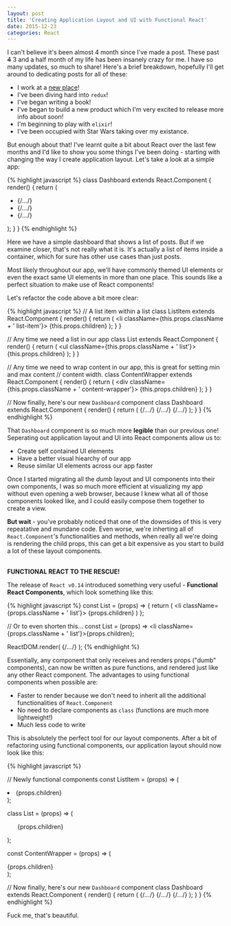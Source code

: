 ```yaml
---
layout: post
title: 'Creating Application Layout and UI with Functional React'
date: 2015-12-23
categories: React
---
```


I can't believe it's been almost 4 month since I've made a post. These past <strike>4</strike> 3 and a half month of my life has been insanely crazy for me. I have so many updates, so much to share! Here's a brief breakdown, hopefully I'll get around to dedicating posts for all of these:

  - I work at a [new place][cumul8]!
  - I've been diving hard into `redux`!
  - I've began writing a book!
  - I've began to build a new product which I'm very excited to release more info about soon!
  - I'm beginning to play with `elixir`!
  - I've been occupied with Star Wars taking over my existance.

But enough about that! I've learnt quite a bit about React over the last few months and I'd like to show you some things I've been doing - starting with changing the way I create application layout. Let's take a look at a simple app:

{% highlight javascript %}
class Dashboard extends React.Component {
  render() {
    return (
      <div className='dashboard-wrapper'>
        <ul className='post-list'>
          <li className='post-item'>{/*...*/}</li>
          <li className='post-item'>{/*...*/}</li>
          <li className='post-item'>{/*...*/}</li>
        </ul>
      </div>
    );
  }
}
{% endhighlight %}

Here we have a simple dashboard that shows a list of posts. But if we examine closer, that's not really what it is. It's actually a list of items inside a container, which for sure has other use cases than just posts.

Most likely throughout our app, we'll have commonly themed UI elements or even the exact same UI elements in more than one place. This sounds like a perfect situation to make use of React components!

Let's refactor the code above a bit more clear:

{% highlight javascript %}
// A list item within a list
class ListItem extends React.Component {
  render() {
    return (
      <li className={this.props.className + ' list-item'}>
        {this.props.children}
      </li>
    );
  }
}

// Any time we need a list in our app
class List extends React.Component {
  render() {
    return (
      <ul className={this.props.className + ' list'}>
        {this.props.children}
      </ul>
    );
  }
}

// Any time we need to wrap content in our app, this is great for setting min and max content
// content width.
class ContentWrapper extends React.Component {
  render() {
    return (
      <div className={this.props.className + ' content-wrapper'}>
        {this.props.children}
      </div>
    );
  }
}

// Now finally, here's our new `Dashboard` component
class Dashboard extends React.Component {
  render() {
    return (
      <ContentWrapper className='dashboard-wrapper'>
        <List className='post-list'>
          <ListItem className='post-item'>{/*...*/}</ListItem>
          <ListItem className='post-item'>{/*...*/}</ListItem>
          <ListItem className='post-item'>{/*...*/}</ListItem>
        </List>
      </ContentWrapper>
    );
  }
}
{% endhighlight %}

That `Dashboard` component is so much more <b>legible</b> than our previous one! Seperating out application layout and UI into React components allow us to:

 - Create self contained UI elements
 - Have a better visual hiearchy of our app
 - Reuse similar UI elements across our app faster

Once I started migrating all the <em>dumb</em> layout and UI components into their own components, I was so much more efficient at visualizing my app without even opening a web browser, because I knew what all of those components looked like, and I could easily compose them together to create a view.

<b>But wait</b> - you've probably noticed that one of the downsides of this is very repeatative and mundane code. Even worse, we're inherting all of `React.Component`'s functionalities and methods, when really all we're doing is rendering the child props, this can get a bit expensive as you start to build a lot of these layout components.
<br><br>

<b>FUNCTIONAL REACT TO THE RESCUE!</b>

The release of `React v0.14` introduced something very useful - <b>Functional React Components</b>, which look something like this:

{% highlight javascript %}
const List = (props) => {
  return (
    <li className={props.className + ' list'}>
      {props.children}
    </li>
  ) 
};

// Or to even shorten this...
const List = (props) => <li className={props.className + ' list'}>{props.children}</li>;

ReactDOM.render(
  <List className='post-list'>{/*...*/}</List>
);
{% endhighlight %}

Essentially, any component that only receives and renders props ("dumb" components), can now be written as pure functions, and rendered just like any other React component. The advantages to using functional components when possible are:
  
  - Faster to render because we don't need to inherit all the additional functionalities of `React.Component`
  - No need to declare components as `class` (functions are much more lightweight!)
  - Much less code to write

This is absolutely the perfect tool for our layout components. After a bit of refactoring using functional components, our application layout should now look like this:

{% highlight javascript %}

// Newly functional components
const ListItem = (props) => (
  <li className={props.className + ' list-item'}>
    {props.children}
  </li>
);

class List = (props) => (
  <ul className={props.className + ' list'}>
    {props.children}
  </ul>
);

const ContentWrapper = (props) => (
  <div className={props.className + ' content-wrapper'}>
    {props.children}
  </div>
);

// Now finally, here's our new `Dashboard` component
class Dashboard extends React.Component {
  render() {
    return (
      <ContentWrapper className='dashboard-wrapper'>
        <List className='post-list'>
          <ListItem className='post-item'>{/*...*/}</ListItem>
          <ListItem className='post-item'>{/*...*/}</ListItem>
          <ListItem className='post-item'>{/*...*/}</ListItem>
        </List>
      </ContentWrapper>
    );
  }
}
{% endhighlight %}
<br>

Fuck me, that's beautiful.

[cumul8]: http://www.cumul8.com
[reactrouter]: https://rackt.github.io/react-router/